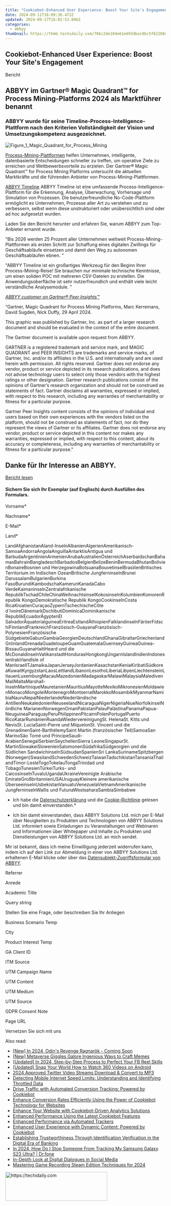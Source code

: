 ```yaml
---
title: "Cookiebot-Enhanced User Experience: Boost Your Site's Engagement"
date: 2024-09-11T16:09:36.472Z
updated: 2024-09-17T16:02:53.096Z
categories:
  - abbyy
thumbnail: https://thmb.techidaily.com/76bc2de184e61e693dbac8bc5f62288cf6610a7d170abd91534f7a21873e1f18.png
---
```


## Cookiebot-Enhanced User Experience: Boost Your Site's Engagement

Bericht

## ABBYY im Gartner® Magic Quadrant™ for Process Mining-Platforms 2024 als Marktführer benannt

### ABBYY wurde für seine Timeline-Process-Intelligence-Plattform nach den Kriterien Vollständigkeit der Vision und Umsetzungskompetenz ausgezeichnet. 

![Figure_1_Magic_Quadrant_for_Process_Mining](https://content.abbyy.com/-/media/project/abbyy/abbyy/insights/resource-center/content-images/figure_1_magic_quadrant_for_process_mining.png) 

[Process-Mining-Plattformen](https://tools.techidaily.com/abbyy/products/) helfen Unternehmen, intelligente, datenbasierte Entscheidungen schneller zu treffen, um operative Ziele zu erreichen und Wettbewerbsvorteile zu erzielen. Der Gartner® Magic Quadrant™ for Process Mining Platforms untersucht die aktuellen Marktkräfte und die führenden Anbieter von Process-Mining-Plattformen. 

[ABBYY Timeline](https://tools.techidaily.com/abbyy/products/) ABBYY Timeline ist eine umfassende Process-Intelligence-Plattform für die Erkennung, Analyse, Überwachung, Vorhersage und Simulation von Prozessen. Die benutzerfreundliche No-Code-Plattform ermöglicht es Unternehmen, Prozesse aller Art zu verstehen und zu verbessern, selbst wenn diese unstrukturiert oder unübersichtlich sind oder ad hoc aufgesetzt wurden. 

Laden Sie den Bericht herunter und erfahren Sie, warum ABBYY zum Top-Anbieter ernannt wurde. 

"Bis 2026 werden 25 Prozent aller Unternehmen weltweit Process-Mining-Plattformen als ersten Schritt zur Schaffung eines digitalen Zwillings für Geschäftsabläufe einsetzen und damit den Weg zu autonomen Geschäftsabläufen ebnen. ”

"ABBYY Timeline ist ein großartiges Werkzeug für den Beginn Ihrer Process-Mining-Reise! Sie brauchen nur minimale technische Kenntnisse, um einen soliden POC mit mehreren CSV-Dateien zu erstellen. Die Anwendungsoberfläche ist sehr nutzerfreundlich und enthält viele leicht verständliche Analysemodule. ”

_[ABBYY customer on Gartner® Peer Insights™](https://www.gartner.com/reviews/market/process-mining-platforms/vendor/abbyy/product/abby-timeline/review/view/5166294)_

“Gartner, Magic Quadrant for Process Mining Platforms, Marc Kerremans, David Sugden, Nick Duffy, 29 April 2024.

This graphic was published by Gartner, Inc. as part of a larger research document and should be evaluated in the context of the entire document. 

The Gartner document is available upon request from ABBYY. 

GARTNER is a registered trademark and service mark, and MAGIC QUADRANT and PEER INSIGHTS are trademarks and service marks, of Gartner, Inc. and/or its affiliates in the U.S. and internationally and are used herein with permission. All rights reserved. Gartner does not endorse any vendor, product or service depicted in its research publications, and does not advise technology users to select only those vendors with the highest ratings or other designation. Gartner research publications consist of the opinions of Gartner’s research organization and should not be construed as statements of fact. Gartner disclaims all warranties, expressed or implied, with respect to this research, including any warranties of merchantability or fitness for a particular purpose. 

Gartner Peer Insights content consists of the opinions of individual end users based on their own experiences with the vendors listed on the platform, should not be construed as statements of fact, nor do they represent the views of Gartner or its affiliates. Gartner does not endorse any vendor, product or service depicted in this content nor makes any warranties, expressed or implied, with respect to this content, about its accuracy or completeness, including any warranties of merchantability or fitness for a particular purpose."

## Danke für Ihr Interesse an ABBYY. 

[Bericht lesen](https://www.gartner.com/reprints/?id=1-2HU9T8IX&ct=240614&st=sb "Read the report") 

#### Sichern Sie sich Ihr Exemplar (auf Englisch) durch Ausfüllen des Formulars. 

Vorname\*

Nachname\*

E-Mail\*

Land\*

LandAfghanistanAland-InselnAlbanienAlgerienAmerikanisch-SamoaAndorraAngolaAnguillaAntarktisAntigua und BarbudaArgentinienArmenienArubaAustralienÖsterreichAserbaidschanBahamasBahrainBangladeschBarbadosBelgienBelizeBeninBermudaBhutanBolivienBonaireBosnien und HerzegowinaBotsuanaBouvetinselBrasilienBritisches Territorium im Indischen OzeanBritische JungferninselnBrunei DarussalamBulgarienBurkina FasoBurundiKambodschaKamerunKanadaCabo VerdeKaimaninselnZentralafrikanische RepublikTschadChileChinaWeihnachtsinselKokosinselnKolumbienKomorenRepublik KongoDemokratische Republik KongoCookinselnCosta RicaKroatienCuraçaoZypernTschechischeCôte d\`IvoireDänemarkDschibutiDominicaDominikanische RepublikEcuadorÄgyptenEl SalvadorÄquatorialguineaEritreaEstlandÄthiopienFalklandinselnFäröerFidschiFinnlandFrankreichFranzösisch-GuayanaFranzösisch-PolynesienFranzösische SüdgebieteGabunGambiaGeorgienDeutschlandGhanaGibraltarGriechenlandGrönlandGrenadaGuadeloupeGuamGuatemalaGuernseyGuineaGuinea-BissauGuyanaHaitiHeard und die McDonaldinselnVatikanstadtHondurasHongkongUngarnIslandIndienIndonesienIrakIrlandIsle of ManIsraelITJamaikaJapanJerseyJordanienKasachstanKeniaKiribatiSüdkoreaKuwaitKyrgyzstanLaosLettlandLibanonLesothoLiberiaLibyenLiechtensteinLitauenLuxemburgMacauMazedonienMadagaskarMalawiMalaysiaMaledivenMaliMaltaMarshall-InselnMartiniqueMauretanienMauritiusMayotteMexikoMikronesienMoldawienMonacoMongoleiMontenegroMontserratMarokkoMosambikMyanmarNamibiaNauruNepalNiederlandeNiederländische AntillenNeukaledonienNeuseelandNicaraguaNigerNigeriaNiueNorfolkinselNördliche MarianenNorwegenOmanPakistanPalauPalästinaPanamaPapua-NeuguineaParaguayPeruPhilippinenPitcairnPolenPortugalPuerto RicoKatarRumänienRuandaWiedervereinigungSt. HelenaSt. Kitts und NevisSt. LuciaSaint-Pierre und MiquelonSt. Vincent und die GrenadinenSaint-BarthélemySaint Martin (französischer Teil)SamoaSan MarinoSão Tomé und PríncipeSaudi-ArabienSenegalSerbienSeychellenSierra LeoneSingapurSt. MartinSlowakeiSlowenienSalomonenSüdafrikaSüdgeorgien und die Südlichen SandwichinselnSüdsudanSpanienSri LankaSurinameSpitzbergen (Norwegen)SwasilandSchwedenSchweizTaiwanTadschikistanTansaniaThailandTimor-LesteTogoTokelauTongaTrinidad und TobagoTunesienTürkeiTurks- und CaicosinselnTuvaluUgandaUkraineVereinigte Arabische EmirateGroßbritannienUSAUruguayKleinere amerikanische ÜberseeinselnUsbekistanVanuatuVenezuelaVietnamAmerikanische JungferninselnWallis und FutunaWestsaharaSambiaSimbabwe

* Ich habe die [Datenschutzerklärung](https://tools.techidaily.com/abbyy/products/) und die [Cookie-Richtlinie](https://tools.techidaily.com/abbyy/products/) gelesen und bin damit einverstanden.\*

* Ich bin damit einverstanden, dass ABBYY Solutions Ltd. mich per E-Mail über Neuigkeiten zu Produkten und Technologien von ABBYY Solutions Ltd. informiert sowie Einladungen zu Veranstaltungen und Webinaren und Informationen über Whitepaper und Inhalte zu Produkten und Dienstleistungen von ABBYY Solutions Ltd. an mich sendet.  
    
Mir ist bekannt, dass ich meine Einwilligung jederzeit widerrufen kann, indem ich auf den Link zur Abmeldung in einer von ABBYY Solutions Ltd. erhaltenen E-Mail klicke oder über das [Datensubjekt-Zugriffsformular von ABBYY](https://tools.techidaily.com/abbyy/products/).

Referrer

Anrede

Academic Title

Query string

Stellen Sie eine Frage, oder beschreiben Sie Ihr Anliegen

Business Scenario Temp

City

Product Interest Temp

GA Client ID

ITM Source

UTM Campaign Name

UTM Content

UTM Medium

UTM Source

GDPR Consent Note

Page URL

Vernetzen Sie sich mit uns

<ins class="adsbygoogle"
     style="display:block"
     data-ad-format="autorelaxed"
     data-ad-client="ca-pub-7571918770474297"
     data-ad-slot="1223367746"></ins>

<ins class="adsbygoogle"
     style="display:block"
     data-ad-client="ca-pub-7571918770474297"
     data-ad-slot="8358498916"
     data-ad-format="auto"
     data-full-width-responsive="true"></ins>

<span class="atpl-alsoreadstyle">Also read:</span>
<div><ul>
<li><a href="https://desktop-recording.techidaily.com/new-in-2024-odins-revenge-ragnarok-coming-soon/"><u>[New] In 2024, Odin's Revenge Ragnarök - Coming Soon</u></a></li>
<li><a href="https://extra-guidance.techidaily.com/new-metaverse-giggles-galore-ingenious-ways-to-craft-memes/"><u>[New] Metaverse Giggles Galore Ingenious Ways to Craft Memes</u></a></li>
<li><a href="https://facebook-video-content.techidaily.com/updated-in-2024-step-by-step-process-to-perfect-your-fb-reel-skills/"><u>[Updated] In 2024, Step-by-Step Process to Perfect Your FB Reel Skills</u></a></li>
<li><a href="https://extra-skills.techidaily.com/updated-snap-your-world-how-to-watch-360-videos-on-android/"><u>[Updated] Snap Your World How to Watch 360 Videos on Android</u></a></li>
<li><a href="https://some-skills.techidaily.com/2024-approved-twitter-video-streams-download-and-convert-to-mp3/"><u>2024 Approved Twitter Video Streams Download & Convert to MP3</u></a></li>
<li><a href="https://os-tips.techidaily.com/detecting-mobile-internet-speed-limits-understanding-and-identifying-throttled-data/"><u>Detecting Mobile Internet Speed Limits: Understanding and Identifying Throttled Data</u></a></li>
<li><a href="https://some-tips.techidaily.com/drive-traffic-with-automated-conversion-tracking-powered-by-cookiebot/"><u>Drive Traffic with Automated Conversion Tracking: Powered by Cookiebot</u></a></li>
<li><a href="https://some-tips.techidaily.com/enhance-conversion-rates-efficiently-using-the-power-of-cookiebot-technology-for-websites/"><u>Enhance Conversion Rates Efficiently Using the Power of Cookiebot Technology for Websites</u></a></li>
<li><a href="https://some-tips.techidaily.com/enhance-your-website-with-cookiebot-driven-analytics-solutions/"><u>Enhance Your Website with Cookiebot-Driven Analytics Solutions</u></a></li>
<li><a href="https://some-tips.techidaily.com/enhanced-performance-using-the-latest-cookiebot-features/"><u>Enhanced Performance Using the Latest Cookiebot Features</u></a></li>
<li><a href="https://some-tips.techidaily.com/enhanced-performance-via-automated-trackers/"><u>Enhanced Performance via Automated Trackers</u></a></li>
<li><a href="https://some-tips.techidaily.com/enhanced-user-experience-with-dynamic-content-powered-by-cookiebot/"><u>Enhanced User Experience with Dynamic Content: Powered by Cookiebot</u></a></li>
<li><a href="https://some-tips.techidaily.com/establishing-trustworthiness-through-identification-verification-in-the-digital-era-of-banking/"><u>Establishing Trustworthiness Through Identification Verification in the Digital Era of Banking</u></a></li>
<li><a href="https://android-location-track.techidaily.com/in-2024-how-do-i-stop-someone-from-tracking-my-samsung-galaxy-s23-ultra-drfone-by-drfone-virtual-android/"><u>In 2024, How Do I Stop Someone From Tracking My Samsung Galaxy S23 Ultra? | Dr.fone</u></a></li>
<li><a href="https://tech-savvy.techidaily.com/in-depth-look-at-digital-dialogues-in-social-media/"><u>In-Depth Look at Digital Dialogues in Social Media</u></a></li>
<li><a href="https://video-screen-grab.techidaily.com/mastering-game-recording-steam-edition-techniques-for-2024/"><u>Mastering Game Recording Steam Edition Techniques for 2024</u></a></li>
</ul></div>

<!-- affiliate ads begin -->
<a href="https://aligracehair.sjv.io/c/5597632/2115947/19272" target="_top" id="2115947">
  <img src="//a.impactradius-go.com/display-ad/19272-2115947" border="0" alt="https://techidaily.com" width="320" height="90"/>
</a>
<img height="0" width="0" src="https://aligracehair.sjv.io/i/5597632/2115947/19272" style="position:absolute;visibility:hidden;" border="0" />
<!-- affiliate ads end -->

